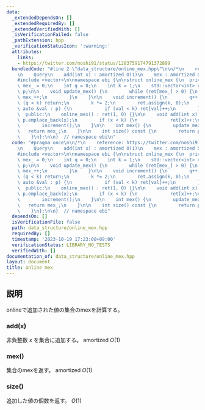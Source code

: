 ```yaml
---
data:
  _extendedDependsOn: []
  _extendedRequiredBy: []
  _extendedVerifiedWith: []
  _isVerificationFailed: false
  _pathExtension: hpp
  _verificationStatusIcon: ':warning:'
  attributes:
    links:
    - https://twitter.com/noshi91/status/1283759174791372809
  bundledCode: "#line 2 \"data_structure/online_mex.hpp\"\n\n/*\n    reference: https://twitter.com/noshi91/status/1283759174791372809\n\
    \n    Query\n    add(int x) : amortized O(1)\n    mex : amortized O(1)\n*/\n\n\
    #include <vector>\n\nnamespace ebi {\n\nstruct online_mex {\n  private:\n    int\
    \ mex_ = 0;\n    int q = 0;\n    int k = 1;\n    std::vector<int> ret;\n    std::vector<int>\
    \ p;\n\n    void update_mex() {\n        while (ret[mex_] > 0) {\n           \
    \ mex_++;\n        }\n    }\n\n    void increment() {\n        q++;\n        if\
    \ (q < k) return;\n        k *= 2;\n        ret.assign(k, 0);\n        for (const\
    \ auto &val : p) {\n            if (val < k) ret[val]++;\n        }\n    }\n\n\
    \  public:\n    online_mex() : ret(1, 0) {}\n\n    void add(int x) {\n       \
    \ p.emplace_back(x);\n        if (x < k) {\n            ret[x]++;\n        }\n\
    \        increment();\n    }\n\n    int mex() {\n        update_mex();\n     \
    \   return mex_;\n    }\n\n    int size() const {\n        return p.size();\n\
    \    }\n};\n\n}  // namespace ebi\n"
  code: "#pragma once\n\n/*\n    reference: https://twitter.com/noshi91/status/1283759174791372809\n\
    \n    Query\n    add(int x) : amortized O(1)\n    mex : amortized O(1)\n*/\n\n\
    #include <vector>\n\nnamespace ebi {\n\nstruct online_mex {\n  private:\n    int\
    \ mex_ = 0;\n    int q = 0;\n    int k = 1;\n    std::vector<int> ret;\n    std::vector<int>\
    \ p;\n\n    void update_mex() {\n        while (ret[mex_] > 0) {\n           \
    \ mex_++;\n        }\n    }\n\n    void increment() {\n        q++;\n        if\
    \ (q < k) return;\n        k *= 2;\n        ret.assign(k, 0);\n        for (const\
    \ auto &val : p) {\n            if (val < k) ret[val]++;\n        }\n    }\n\n\
    \  public:\n    online_mex() : ret(1, 0) {}\n\n    void add(int x) {\n       \
    \ p.emplace_back(x);\n        if (x < k) {\n            ret[x]++;\n        }\n\
    \        increment();\n    }\n\n    int mex() {\n        update_mex();\n     \
    \   return mex_;\n    }\n\n    int size() const {\n        return p.size();\n\
    \    }\n};\n\n}  // namespace ebi"
  dependsOn: []
  isVerificationFile: false
  path: data_structure/online_mex.hpp
  requiredBy: []
  timestamp: '2023-10-19 17:23:00+09:00'
  verificationStatus: LIBRARY_NO_TESTS
  verifiedWith: []
documentation_of: data_structure/online_mex.hpp
layout: document
title: online mex
---
```


## 説明

onlineで追加された値の集合のmexを計算する。

### add(x)

非負整数 $x$ を集合に追加する。 amortized $O(1)$

### mex()

集合のmexを返す。 amortized $O(1)$

### size()

追加した値の個数を返す。 $O(1)$